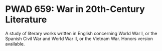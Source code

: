 # PWAD 659: War in 20th-Century Literature

A study of literary works written in English concerning World War I, or the Spanish Civil War and World War II, or the Vietnam War. Honors version available.